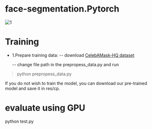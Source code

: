 # face-segmentation.Pytorch
![1](https://user-images.githubusercontent.com/92161283/214219180-64441ea6-1da5-456f-9ea4-0acb4094ecb3.png)

# Training
+ 1.Prepare training data: -- download [CelebAMask-HQ dataset](https://github.com/switchablenorms/CelebAMask-HQ)

   -- change file path in the prepropess_data.py and run
> python prepropess_data.py

If you do not wish to train the model, you can download our pre-trained model and save it in res/cp.

# evaluate using GPU
python test.py
